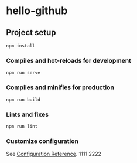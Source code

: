 # hello-github

## Project setup
```
npm install
```

### Compiles and hot-reloads for development
```
npm run serve
```

### Compiles and minifies for production
```
npm run build
```

### Lints and fixes 
```
npm run lint
```

### Customize configuration
See [Configuration Reference](https://cli.vuejs.org/config/).
1111
2222
